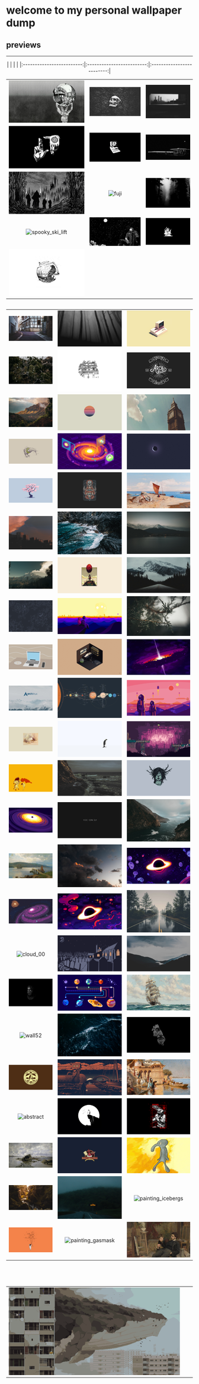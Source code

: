 
# welcome to my personal wallpaper dump

## previews
<hr>
<p align="center">
| | | |
|:-------------------------:|:-------------------------:|:-------------------------:|


| | | |
|:-------------------------:|:-------------------------:|:-------------------------:|
| <img src="././monochrome/robot_reflection.jpg" title="robot_reflection"> | <img src="././monochrome/skull.png" title="skull"> | <img src="././monochrome/city_window.jpg" title="city_window"> |
| <img src="././monochrome/hands.png" title="hands"> | <img src="././monochrome/pirate_pc.jpg" title="pirate_pc"> | <img src="././monochrome/spooky_gas_station.jpg" title="spooky_gas_station"> |
| <img src="././monochrome/cult.jpg" title="cult"> | <img src="././monochrome/fuji.png" title="fuji"> | <img src="././monochrome/spooky_trees.jpg" title="spooky_trees"> |
| <img src="././monochrome/spooky_ski_lift.jpg" title="spooky_ski_lift"> | <img src="././monochrome/berserk.jpg" title="berserk"> | <img src="././monochrome/pirate_ship.jpg" title="pirate_ship"> |
| <img src="././monochrome/crow.png" title="crow"> 

| | | |
|:-------------------------:|:-------------------------:|:-------------------------:|


| | | |
|:-------------------------:|:-------------------------:|:-------------------------:|
| <img src="././unsorted/german_street.jpg" title="german_street"> | <img src="././unsorted/trees.jpg" title="trees"> | <img src="././unsorted/retro_computer.png" title="retro_computer"> |
| <img src="././unsorted/wall34.jpg" title="wall34"> | <img src="././unsorted/pixel_kitchen.png" title="pixel_kitchen"> | <img src="././unsorted/arch_00.png" title="arch_00"> |
| <img src="././unsorted/wall43.jpg" title="wall43"> | <img src="././unsorted/awake.jpg" title="awake"> | <img src="././unsorted/big_ben.jpg" title="big_ben"> |
| <img src="././unsorted/kiwi.jpg" title="kiwi"> | <img src="././unsorted/kurzgesagt_2.png" title="kurzgesagt_2"> | <img src="././unsorted/nightsky.png" title="nightsky"> |
| <img src="././unsorted/cherry_blossom.png" title="cherry_blossom"> | <img src="././unsorted/creature.jpg" title="creature"> | <img src="././unsorted/painting_boats.jpg" title="painting_boats"> |
| <img src="././unsorted/wall44.png" title="wall44"> | <img src="././unsorted/rocky_shores.jpg" title="rocky_shores"> | <img src="././unsorted/fuji.jpg" title="fuji"> |
| <img src="././unsorted/mountain_01.png" title="mountain_01"> | <img src="././unsorted/almost_gruvbox_egg.png" title="almost_gruvbox_egg"> | <img src="././unsorted/mountain_road.jpg" title="mountain_road"> |
| <img src="././unsorted/pattern.jpg" title="pattern"> | <img src="././unsorted/kurzgesagt_3.jpg" title="kurzgesagt_3"> | <img src="././unsorted/wall36.jpg" title="wall36"> |
| <img src="././unsorted/wall46.png" title="wall46"> | <img src="././unsorted/room.png" title="room"> | <img src="././unsorted/kurzgesagt_5.png" title="kurzgesagt_5"> |
| <img src="././unsorted/archlinux.jpg" title="archlinux"> | <img src="././unsorted/planets.jpg" title="planets"> | <img src="././unsorted/kurzgesagt_8.jpg" title="kurzgesagt_8"> |
| <img src="././unsorted/almost_gruvbox.png" title="almost_gruvbox"> | <img src="././unsorted/penguin.jpg" title="penguin"> | <img src="././unsorted/pixels.png" title="pixels"> |
| <img src="././unsorted/toro.png" title="toro"> | <img src="././unsorted/wall45.png" title="wall45"> | <img src="././unsorted/antlers.png" title="antlers"> |
| <img src="././unsorted/kurzgesagt_4.png" title="kurzgesagt_4"> | <img src="././unsorted/fork_bomb.png" title="fork_bomb"> | <img src="././unsorted/ocean_00.png" title="ocean_00"> |
| <img src="././unsorted/painting_ships.jpg" title="painting_ships"> | <img src="././unsorted/cloud_01.jpg" title="cloud_01"> | <img src="././unsorted/kurzgesagt_6.png" title="kurzgesagt_6"> |
| <img src="././unsorted/galaxy_pixels.png" title="galaxy_pixels"> | <img src="././unsorted/kurzgesagt_7.png" title="kurzgesagt_7"> | <img src="././unsorted/tree_road.jpg" title="tree_road"> |
| <img src="././unsorted/cloud_00.jpg" title="cloud_00"> | <img src="././unsorted/pixel_catppuccin_graveyard.png" title="pixel_catppuccin_graveyard"> | <img src="././unsorted/mountain.png" title="mountain"> |
| <img src="././unsorted/dude.jpg" title="dude"> | <img src="././unsorted/kurzgesagt_1.png" title="kurzgesagt_1"> | <img src="././unsorted/painting_ship.jpg" title="painting_ship"> |
| <img src="././unsorted/wall52.jpg" title="wall52"> | <img src="././unsorted/ocean.jpg" title="ocean"> | <img src="././unsorted/marcus_aurelius.png" title="marcus_aurelius"> |
| <img src="././unsorted/giraffes_against_ceiling_fans.png" title="giraffes_against_ceiling_fans"> | <img src="././unsorted/OrangeOcean.png" title="OrangeOcean"> | <img src="././unsorted/painting_lake.jpg" title="painting_lake"> |
| <img src="././unsorted/abstract.jpg" title="abstract"> | <img src="././unsorted/penguin_2.png" title="penguin_2"> | <img src="././unsorted/denji.png" title="denji"> |
| <img src="././unsorted/painting_shipwreck.jpg" title="painting_shipwreck"> | <img src="././unsorted/krusty_krab.jpg" title="krusty_krab"> | <img src="././unsorted/bold_and_brash.jpg" title="bold_and_brash"> |
| <img src="././unsorted/lotr_type_beat.jpg" title="lotr_type_beat"> | <img src="././unsorted/fog.jpg" title="fog"> | <img src="././unsorted/painting_icebergs.jpg" title="painting_icebergs"> |
| <img src="././unsorted/astronaut_balloon.png" title="astronaut_balloon"> | <img src="././unsorted/painting_gasmask.jpg" title="painting_gasmask"> | <img src="././unsorted/painting_dudes_chillin.jpg" title="painting_dudes_chillin"> |


| | | |
|:-------------------------:|:-------------------------:|:-------------------------:|


| | | |
|:-------------------------:|:-------------------------:|:-------------------------:|


| | | |
|:-------------------------:|:-------------------------:|:-------------------------:|


| | | |
|:-------------------------:|:-------------------------:|:-------------------------:|


| | | |
|:-------------------------:|:-------------------------:|:-------------------------:|
| <img src="././gruvbox/whale.png" title="whale"> 

